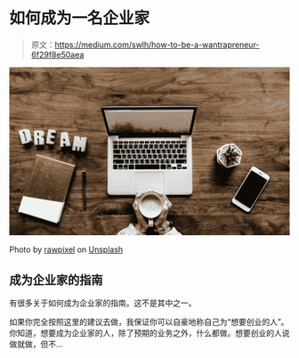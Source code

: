 # 如何成为一名企业家

> 原文：<https://medium.com/swlh/how-to-be-a-wantrapreneur-6f29f8e50aea>

![](img/226a23282b3b487c3ad162e9c2e17acf.png)

Photo by [rawpixel](https://unsplash.com/photos/GYQBryEWh0Y?utm_source=unsplash&utm_medium=referral&utm_content=creditCopyText) on [Unsplash](https://unsplash.com/search/photos/dream?utm_source=unsplash&utm_medium=referral&utm_content=creditCopyText)

## 成为企业家的指南

有很多关于如何成为企业家的指南。这不是其中之一。

如果你完全按照这里的建议去做，我保证你可以自豪地称自己为“想要创业的人”。你知道，想要成为企业家的人，除了预期的业务之外，什么都做。想要创业的人说做就做，但不…